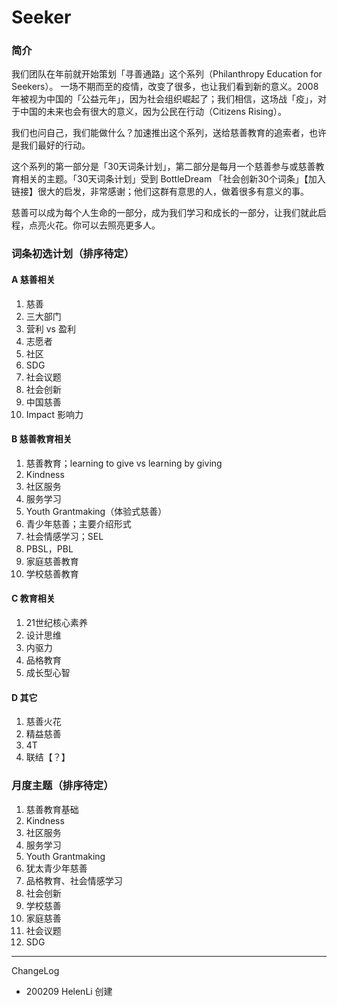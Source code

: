 # Seeker

### 简介
我们团队在年前就开始策划「寻善通路」这个系列（Philanthropy Education for Seekers）。
一场不期而至的疫情，改变了很多，也让我们看到新的意义。2008年被视为中国的「公益元年」，因为社会组织崛起了；我们相信，这场战「疫」，对于中国的未来也会有很大的意义，因为公民在行动（Citizens Rising）。

我们也问自己，我们能做什么？加速推出这个系列，送给慈善教育的追索者，也许是我们最好的行动。

这个系列的第一部分是「30天词条计划」，第二部分是每月一个慈善参与或慈善教育相关的主题。「30天词条计划」受到 BottleDream 「社会创新30个词条」【加入链接】很大的启发，非常感谢；他们这群有意思的人，做着很多有意义的事。

慈善可以成为每个人生命的一部分，成为我们学习和成长的一部分，让我们就此启程，点亮火花。你可以去照亮更多人。



### 词条初选计划（排序待定）

#### A 慈善相关
1. 慈善
2. 三大部门
3. 营利 vs 盈利
5. 志愿者
6. 社区
7. SDG 
8. 社会议题
9. 社会创新
10. 中国慈善
11. Impact 影响力

#### B 慈善教育相关
1. 慈善教育；learning to give vs learning by giving
2. Kindness
3. 社区服务
3. 服务学习
4. Youth Grantmaking（体验式慈善）
5. 青少年慈善；主要介绍形式
6. 社会情感学习；SEL
7. PBSL，PBL
8. 家庭慈善教育
9. 学校慈善教育

#### C 教育相关
1. 21世纪核心素养
2. 设计思维
3. 内驱力
4. 品格教育
6. 成长型心智

#### D 其它 
1. 慈善火花
2. 精益慈善
3. 4T
4. 联结【？】


### 月度主题（排序待定）
1. 慈善教育基础
2. Kindness
3. 社区服务
4. 服务学习
5. Youth Grantmaking
6. 犹太青少年慈善
7. 品格教育、社会情感学习
8. 社会创新
9. 学校慈善
10. 家庭慈善
11. 社会议题
11. SDG


----

ChangeLog

- 200209 HelenLi 创建

